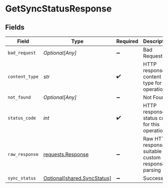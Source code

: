 # GetSyncStatusResponse


## Fields

| Field                                                                                 | Type                                                                                  | Required                                                                              | Description                                                                           |
| ------------------------------------------------------------------------------------- | ------------------------------------------------------------------------------------- | ------------------------------------------------------------------------------------- | ------------------------------------------------------------------------------------- |
| `bad_request`                                                                         | *Optional[Any]*                                                                       | :heavy_minus_sign:                                                                    | Bad Request                                                                           |
| `content_type`                                                                        | *str*                                                                                 | :heavy_check_mark:                                                                    | HTTP response content type for this operation                                         |
| `not_found`                                                                           | *Optional[Any]*                                                                       | :heavy_minus_sign:                                                                    | Not Found                                                                             |
| `status_code`                                                                         | *int*                                                                                 | :heavy_check_mark:                                                                    | HTTP response status code for this operation                                          |
| `raw_response`                                                                        | [requests.Response](https://requests.readthedocs.io/en/latest/api/#requests.Response) | :heavy_minus_sign:                                                                    | Raw HTTP response; suitable for custom response parsing                               |
| `sync_status`                                                                         | [Optional[shared.SyncStatus]](../../models/shared/syncstatus.md)                      | :heavy_minus_sign:                                                                    | Success                                                                               |